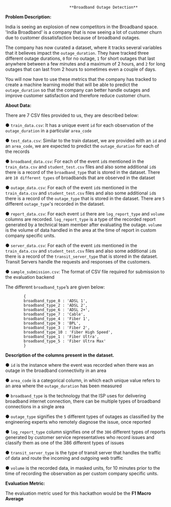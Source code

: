 								**Broadband Outage Detection**

**Problem Description:**

   India is seeing an explosion of new competitors in the Broadband space. 'India Broadband' is a company that is now seeing a lot of customer churn due to customer dissatisfaction because of broadband outages. 
   
   The company has now curated a dataset, where it tracks several variables that it believes impact the `outage_duration`. They have tracked three different outage durations, `0` for no outage, `1` for short outages that last anywhere between a few minutes and a maximum of 2 hours, and `2` for long outages that can last from 2 hours to sometimes even a couple of days. 
   
   You will now have to use these metrics that the company has tracked to create a machine learning model that will be able to predict the `outage_duration` so that the company can better handle outages and improve customer satisfaction and therefore reduce customer churn.
   
**About Data:**

There are 7 CSV files provided to us, they are described below:

● `train_data.csv`: It has a unique event `id` for each observation of the `outage_duration` in a particular `area_code`

● `test_data.csv`: Similar to the train dataset, we are provided with an `id` and an `area_code`, we are expected to predict the `outage_duration` for each of the records

● `broadband_data.csv`: For each of the event `id`s mentioned in the `train_data.csv` and `student_test.csv` files and also some additional `id`s there is a record of the `broadband_type` that is stored in the dataset. There are `10 different types` of broadbands that are observed in the dataset

● `outage_data.csv`: For each of the event `id`s mentioned in the `train_data.csv` and `student_test.csv` files and also some additional `id`s there is a record of the `outage_type` that is stored in the dataset. There are `5` different `outage_type`'s recorded in the dataset.

● `report_data.csv`: For each event `id` there are `log_report_type` and `volume` columns are recorded. `log_report_type` is a type of the recorded report generated by a technical team member after evaluating the outage. `volume` is the volume of data handled in the area at the time of report in custom company specific units.

● `server_data.csv`: For each of the event `id`s mentioned in the `train_data.csv` and `student_test.csv` files and also some additional `id`s there is a record of the `transit_server_type` that is stored in the dataset. Transit Servers handle the requests and responses of the customers.

● `sample_submission.csv`: The format of CSV file required for submission to the evaluation backend

The different `broadband_type`’s are given below:

			{
			broadband_type_8 : 'ADSL 1',
			broadband_type_2 : 'ADSL 2',
			broadband_type_6 : 'ADSL 2+',
			broadband_type_7 : 'Cable',
			broadband_type_4 : 'Fiber 1',
			broadband_type_9 : 'BPL',
			broadband_type_3 : 'Fiber 2',
			broadband_type_10 : 'Fiber High Speed',
			broadband_type_1 : 'Fiber Ultra',
			broadband_type_5 : 'Fiber Ultra Max'
			}

**Description of the columns present in the dataset.**

● `id` is the instance where the event was recorded when there was an outage in the broadband connectivity in an area 

● `area_code` is a categorical column, in which each unique value refers to an area where the `outage_duration` has been measured

● `broadband_type` is the technology that the ISP uses for delivering broadband internet connection, there can be multiple types of broadband connections in a single area 

● `outage_type` signifies the `5` different types of outages as classified by the engineering experts who remotely diagnose the issue, once reported 

● `log_report_type` column signifies one of the `386` different types of reports generated by customer service representatives who record issues and classify them as one of the 386 different types of issues 

● `transit_server_type` is the type of transit server that handles the traffic of data and route the incoming and outgoing web traffic 

● `volume` is the recorded data, in masked units, for 10 minutes prior to the time of recording the observation as per custom company specific units.

**Evaluation Metric:**

The evaluation metric used for this hackathon would be the **F1 Macro Average**
